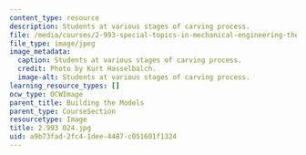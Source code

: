 ```yaml
---
content_type: resource
description: Students at various stages of carving process.
file: /media/courses/2-993-special-topics-in-mechanical-engineering-the-art-and-science-of-boat-design-january-iap-2007/a9b73fad2fc41dee4487c051601f1324_2993024.jpg
file_type: image/jpeg
image_metadata:
  caption: Students at various stages of carving process.
  credit: Photo by Kurt Hasselbalch.
  image-alt: Students at various stages of carving process.
learning_resource_types: []
ocw_type: OCWImage
parent_title: Building the Models
parent_type: CourseSection
resourcetype: Image
title: 2.993 024.jpg
uid: a9b73fad-2fc4-1dee-4487-c051601f1324
---
```

